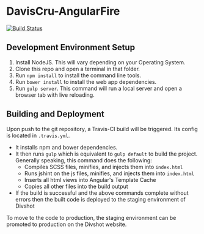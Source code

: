 # DavisCru-AngularFire
[![Build Status](https://travis-ci.org/daviscru/daviscru-website.svg)](https://travis-ci.org/daviscru/daviscru-website)
## Development Environment Setup
1. Install NodeJS. This will vary depending on your Operating System.
2. Clone this repo and open a terminal in that folder.
3. Run `npm install` to install the command line tools.
4. Run `bower install` to install the web app dependencies.
5. Run `gulp server`. This command will run a local server and open a browser tab with live reloading.

## Building and Deployment
Upon push to the git repository, a Travis-CI build will be triggered. Its config is located in `.travis.yml`.

* It installs npm and bower dependencies.
* It then runs `gulp` which is equivalent to `gulp default` to build the project. Generally speaking, this command does the following:
  * Compiles SCSS files, minifies, and injects them into `index.html`
  * Runs jshint on the js files, minifies, and injects them into `index.html`
  * Inserts all html views into Angular's Template Cache
  * Copies all other files into the build output
* If the build is successful and the above commands complete without errors then the built code is deployed to the staging environment of Divshot

To move to the code to production, the staging environment can be promoted to production on the Divshot website.
